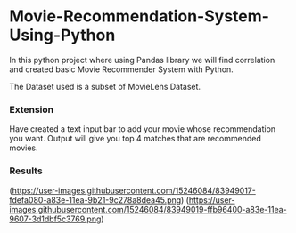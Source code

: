 # Movie-Recommendation-System-Using-Python
 In this python project where using Pandas library we will find correlation and created basic Movie Recommender System with Python.

The Dataset used is a subset of MovieLens Dataset.

### Extension
Have created a text input bar to add your movie whose recommendation you want. Output will give you top 4 matches that are recommended movies.

### Results
(https://user-images.githubusercontent.com/15246084/83949017-fdefa080-a83e-11ea-9b21-9c278a8dea45.png)
(https://user-images.githubusercontent.com/15246084/83949019-ffb96400-a83e-11ea-9607-3d1dbf5c3769.png)
